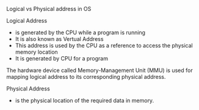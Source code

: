 Logical vs Physical address in OS

Logical Address
- is generated by the CPU while a program is running
- It is also known as Vertual Address
- This address is used by the CPU as a reference to access the physical memory location 
- It is generated by CPU for a program 

The hardware device called Memory-Management Unit (MMU) is used for mapping logical address to its corresponding physical address.

Physical Address
- is the physical location of the required data in memory.